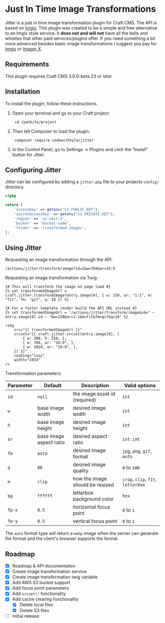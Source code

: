 # Just In Time Image Transformations

Jitter is a just in time image transformation plugin for Craft CMS. The API is based on [Imgix](https://docs.imgix.com/apis/url). This plugin was created to be a simple and free alternative to an Imgix style service. It **does not and will not** have all the bells and whistles that other paid services/plugins offer. If you need something a bit more advanced besides basic image transformations I suggest you pay for [Imgix](https://www.imgix.com/pricing) or [Imager X](https://plugins.craftcms.com/imager-x).

## Requirements

This plugin requires Craft CMS 3.0.0-beta.23 or later.

## Installation

To install the plugin, follow these instructions.

1. Open your terminal and go to your Craft project:

        cd /path/to/project

2. Then tell Composer to load the plugin:

        composer require codewithkyle/jitter

3. In the Control Panel, go to Settings → Plugins and click the “Install” button for Jitter.

## Configuring Jitter

Jitter can be configured by adding a `jitter.php` file to your projects `config/` directory.

```php
<?php

return [
    'accessKey' => getenv("S3_PUBLIC_KEY"),
    'secretAccessKey' => getenv("S3_PRIVATE_KEY"),
    'region' => 'us-east-2',
    'bucket' => 'bucket-name',
    'folder' => 'transformed-images',
];
```

## Using Jitter

Requesting an image transformation through the API:

```
/actions/jitter/transform/image?id=1&w=768&ar=16:9
```

Requesting an image transformation via Twig:

```twig
{# This will transform the image on page load #}
{% set transformedImageUrl = craft.jitter.transformImage(entry.image[0], { w: 150, ar: "1:1", m: "fit", fm: "gif", q: 10 }) %}

{# For a faster template render build the API URL instead #}
{% set transformedImageUrl = "/actions/jitter/transform/image&id=" ~ entry.image[0].id ~ "&w=150&ar=1:1&m=fit&fm=gif&q=10" %}

<img 
    src="{{ transformedImageUrl }}" 
    srcset="{{ craft.jitter.srcset(entry.image[0], [
        { w: 300, h: 250, },
        { w: 768, ar: "16:9", },
        { w: 1024, ar: "16:9", },
    ]) }}" 
    loading="lazy"
    width="1024"
/>
```

Transformation parameters:

| Parameter     | Default                  | Description                     | Valid options                          |
| ------------- | ------------------------ | ------------------------------- | -------------------------------------- |
| `id`          | `null`                   | the image asset id (required)   | `int`                                  |
| `w`           | base image width         | desired image width             | `int`                                  |
| `h`           | base image height        | desired image height            | `int`                                  |
| `ar`          | base image aspect ratio  | desired aspect ratio            | `int:int`                              |
| `fm`          | `auto`                   | desired image format            | `jpg`, `png`, `gif`, `auto`            |
| `q`           | `80`                     | desired image quality           | `0` to `100`                           |
| `m`           | `clip`                   | how the image should be resized | `crop`, `clip`, `fit`, `letterbox`     |
| `bg`          | `ffffff`                 | letterbox background color      | `hex`                                  |
| `fp-x`        | `0.5`                    | horizontal focus point          | `0` to `1`                             |
| `fp-y`        | `0.5`                    | vertical focus point            | `0` to `1`                             |

The `auto` format type will return a `webp` image when the server can generate the format and the client's browser supports the format.

## Roadmap

- [x] Roadmap & API documentation
- [x] Create image transformation service
- [x] Create image transformation twig variable
- [x] Add AWS S3 bucket support
- [x] Add focus point parameters
- [x] Add `srcset()` functionality
- [x] Add cache clearing functionality
    - [x] Delete local files
    - [x] Delete S3 files
- [ ] Initial release
